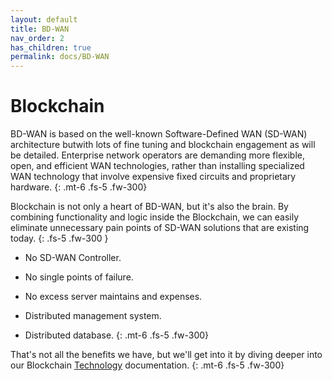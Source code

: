 ```yaml
---
layout: default
title: BD-WAN
nav_order: 2
has_children: true
permalink: docs/BD-WAN
---
```

# Blockchain

BD-WAN is based on the well-known Software-Defined WAN (SD-WAN) architecture butwith lots of fine tuning and blockchain engagement as will be detailed. Enterprise network operators are    demanding more flexible, open, and efficient WAN technologies, rather than installing specialized WAN technology that involve expensive fixed circuits and proprietary  hardware.
{: .mt-6 .fs-5 .fw-300}

Blockchain is not only a heart of BD-WAN, but it's also the brain. By combining functionality and logic inside the Blockchain, we can easily eliminate unnecessary pain points of SD-WAN solutions that are existing today.
{: .fs-5 .fw-300 }

- No SD-WAN Controller.

- No single points of failure.

- No excess server maintains and expenses.

- Distributed management system.

- Distributed database.
{: .mt-6 .fs-5 .fw-300}

That's not all the benefits we have, but we'll get into it by diving deeper into our Blockchain [Technology](https://bd-wan.github.io//docs/Blockchain/Technology/) documentation.
{: .mt-6 .fs-5 .fw-300}